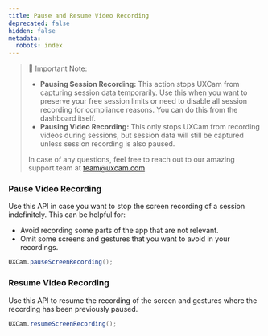 ```yaml
---
title: Pause and Resume Video Recording
deprecated: false
hidden: false
metadata:
  robots: index
---
```

> 📘 Important Note:
>
> * **Pausing Session Recording:** This action stops UXCam from capturing session data temporarily. Use this when you want to preserve your free session limits or need to disable all session recording for compliance reasons. You can do this from the dashboard itself.
> * **Pausing Video Recording:** This only stops UXCam from recording videos during sessions, but session data will still be captured unless session recording is also paused.
>
> In case of any questions, feel free to reach out to our amazing support team at [team@uxcam.com](mailto:team@uxcam.com)

### Pause Video Recording

Use this API in case you want to stop the screen recording of a session indefinitely. This can be helpful for:

* Avoid recording some parts of the app that are not relevant.
* Omit some screens and gestures that you want to avoid in your recordings.

```java Android
UXCam.pauseScreenRecording();
```

### Resume Video Recording

Use this API to resume the recording of the screen and gestures where the recording has been previously paused.

```java Android
UXCam.resumeScreenRecording();
```
